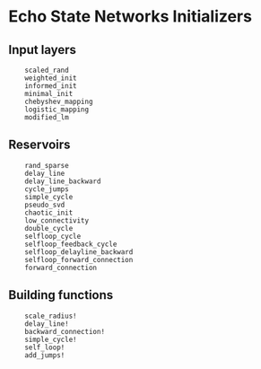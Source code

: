# Echo State Networks Initializers

## Input layers

```@docs
    scaled_rand
    weighted_init
    informed_init
    minimal_init
    chebyshev_mapping
    logistic_mapping
    modified_lm
```

## Reservoirs

```@docs
    rand_sparse
    delay_line
    delay_line_backward
    cycle_jumps
    simple_cycle
    pseudo_svd
    chaotic_init
    low_connectivity
    double_cycle
    selfloop_cycle
    selfloop_feedback_cycle
    selfloop_delayline_backward
    selfloop_forward_connection
    forward_connection
```

## Building functions

```@docs
    scale_radius!
    delay_line!
    backward_connection!
    simple_cycle!
    self_loop!
    add_jumps!
```
